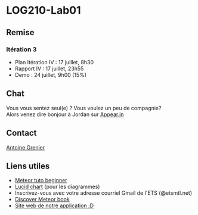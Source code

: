 # LOG210-Lab01

## Remise 

### Itération 3 
* Plan Itération IV : 17 juillet, 8h30
* Rapport IV : 17 juillet, 23h55
* Demo : 24 juillet, 9h00  (15%)

## Chat 
Vous vous sentez seul(e) ? Vous voulez un peu de compagnie? <br/>
Alors venez dire bonjour à Jordan sur [Appear.in](https://appear.in/log210)

## Contact
[Antoine Grenier](mailto:antoine.grenier.1@ens.etsmtl.ca)

## Liens utiles

* [Meteor tuto beginner](https://www.meteor.com/install)
* [Lucid chart](https://www.lucidchart.com/pages/education/university) (pour les diagrammes)
* Inscrivez-vous avec votre adresse courriel Gmail de l'ETS (@etsmtl.net)
* [Discover Meteor book](http://web.mit.edu/~deberg/Public/Discover-Meteor.pdf)
* [Site web de notre application ;D](http://i_love_log210.meteor.com/)
